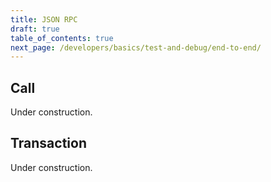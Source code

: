 ```yaml
---
title: JSON RPC
draft: true
table_of_contents: true
next_page: /developers/basics/test-and-debug/end-to-end/
---
```


## Call

Under construction.

## Transaction

Under construction.